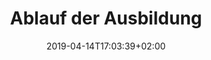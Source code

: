 ---
title: "Ablauf der Ausbildung"
date: 2019-04-14T17:03:39+02:00
draft: false
url: /flugschule/ausbildung
weight: 2
coverImageUrl: /img/cover/flugschule.jpg
---